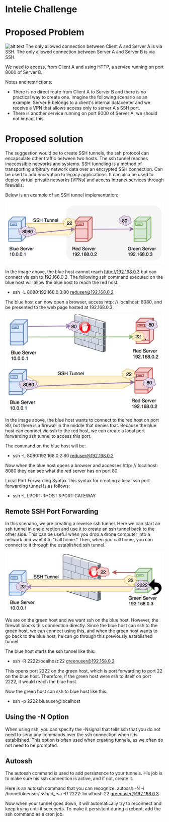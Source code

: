 # Intelie Challenge


# Proposed Problem

![alt text](https://github.com/intelie/challenge-remote-access/raw/master/example%20network%20infrastructure.png "Example network infrastructure")
The only allowed connection between Client A and Server A is via SSH. The only allowed connection between Server A and Server B is via SSH.

We need to access, from Client A and using HTTP, a service running on port 8000 of Server B.

Notes and restrictions:

- There is no direct route from Client A to Server B and there is no practical way to create one. Imagine the following scenario as an example: Server B belongs to a client's internal datacenter and we receive a VPN that allows access only to server A's SSH port.
- There is another service running on port 8000 of Server A, we should not impact this.


# Proposed solution


The suggestion would be to create SSH tunnels, the ssh protocol can encapsulate other traffic between two hosts. The ssh tunnel reaches inaccessible networks and systems.
SSH tunneling is a method of transporting arbitrary network data over an encrypted SSH connection. Can be used to add encryption to legacy applications. It can also be used to deploy virtual private networks (VPNs) and access intranet services through firewalls.

Below is an example of an SSH tunnel implementation:

![alt text](https://github.com/deziele-ordones/desafiointelie/blob/master/ssh-local2.png "Exemple network infrastructure")


In the image above, the blue host cannot reach http://192.168.0.3 but can connect via ssh to 192.168.0.2. The following ssh command executed on the blue host will allow the blue host to reach the red host.


- ssh -L 8080:192.168.0.3:80 reduser@192.168.0.2

The blue host can now open a browser, access http: // localhost: 8080, and be presented to the web page hosted at 192.168.0.3.

![alt text](https://github.com/deziele-ordones/desafiointelie/blob/master/ssh-local1.png "Exemple Network Infra")

In the image above, the blue host wants to connect to the red host on port 80, but there is a firewall in the middle that denies that. Because the blue host can connect via ssh to the red host, we can create a local port forwarding ssh tunnel to access this port.

The command on the blue host will be:

- ssh -L 8080:192.168.0.2:80 reduser@192.168.0.2

Now when the blue host opens a browser and accesses http: // localhost: 8080 they can see what the red server has on port 80.

Local Port Forwarding Syntax
This syntax for creating a local ssh port forwarding tunnel is as follows:

- ssh -L LPORT:RHOST:RPORT GATEWAY 

## Remote SSH Port Forwarding

In this scenario, we are creating a reverse ssh tunnel. Here we can start an ssh tunnel in one direction and use it to create an ssh tunnel back to the other side. This can be useful when you drop a drone computer into a network and want it to "call home." Then, when you call home, you can connect to it through the established ssh tunnel.

![alt text](https://github.com/deziele-ordones/desafiointelie/blob/master/ssh-remote.png "infra")

We are on the green host and we want ssh on the blue host. However, the firewall blocks this connection directly. Since the blue host can ssh to the green host, we can connect using this, and when the green host wants to go back to the blue host, he can go through this previously established tunnel.

The blue host starts the ssh tunnel like this:

- ssh -R 2222:localhost:22 greenuser@192.168.0.2

This opens port 2222 on the green host, which is port forwarding to port 22 on the blue host. Therefore, if the green host were ssh to itself on port 2222, it would reach the blue host.

Now the green host can ssh to blue host like this:

- ssh -p 2222 blueuser@localhost

## Using the -N Option

When using ssh, you can specify the -Nsignal that tells ssh that you do not need to send any commands over the ssh connection when it is established. This option is often used when creating tunnels, as we often do not need to be prompted.

## Autossh
The autossh command is used to add persistence to your tunnels. His job is to make sure his ssh connection is active, and if not, create it.

Here is an autossh command that you can recognize.
autossh -N -i /home/blueuser/.ssh/id_rsa -R 2222: localhost: 22 greenuser@192.168.0.3

Now when your tunnel goes down, it will automatically try to reconnect and keep trying until it succeeds. To make it persistent during a reboot, add the ssh command as a cron job.

